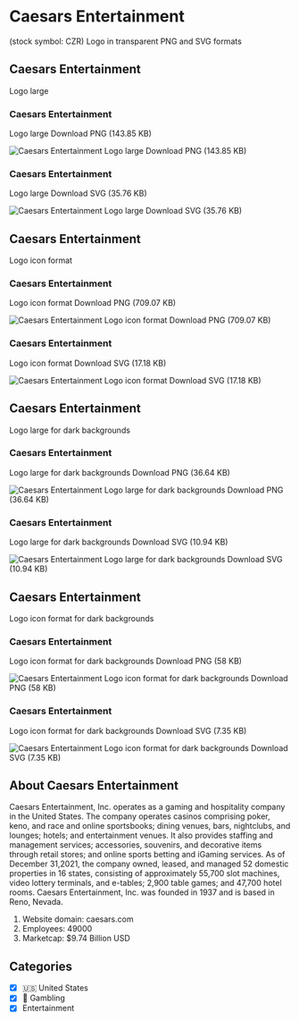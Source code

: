 # Caesars Entertainment
 (stock symbol: CZR) Logo in transparent PNG and SVG formats

## Caesars Entertainment
 Logo large

### Caesars Entertainment
 Logo large Download PNG (143.85 KB)

![Caesars Entertainment
 Logo large Download PNG (143.85 KB)](/img/orig/CZR_BIG-527afc51.png)

### Caesars Entertainment
 Logo large Download SVG (35.76 KB)

![Caesars Entertainment
 Logo large Download SVG (35.76 KB)](/img/orig/CZR_BIG-9080b063.svg)

## Caesars Entertainment
 Logo icon format

### Caesars Entertainment
 Logo icon format Download PNG (709.07 KB)

![Caesars Entertainment
 Logo icon format Download PNG (709.07 KB)](/img/orig/CZR-be64a80f.png)

### Caesars Entertainment
 Logo icon format Download SVG (17.18 KB)

![Caesars Entertainment
 Logo icon format Download SVG (17.18 KB)](/img/orig/CZR-270f1709.svg)

## Caesars Entertainment
 Logo large for dark backgrounds

### Caesars Entertainment
 Logo large for dark backgrounds Download PNG (36.64 KB)

![Caesars Entertainment
 Logo large for dark backgrounds Download PNG (36.64 KB)](/img/orig/CZR_BIG.D-96274f93.png)

### Caesars Entertainment
 Logo large for dark backgrounds Download SVG (10.94 KB)

![Caesars Entertainment
 Logo large for dark backgrounds Download SVG (10.94 KB)](/img/orig/CZR_BIG.D-af7eaa5c.svg)

## Caesars Entertainment
 Logo icon format for dark backgrounds

### Caesars Entertainment
 Logo icon format for dark backgrounds Download PNG (58 KB)

![Caesars Entertainment
 Logo icon format for dark backgrounds Download PNG (58 KB)](/img/orig/CZR.D-69936c29.png)

### Caesars Entertainment
 Logo icon format for dark backgrounds Download SVG (7.35 KB)

![Caesars Entertainment
 Logo icon format for dark backgrounds Download SVG (7.35 KB)](/img/orig/CZR.D-f379eba8.svg)

## About Caesars Entertainment


Caesars Entertainment, Inc. operates as a gaming and hospitality company in the United States. The company operates casinos comprising poker, keno, and race and online sportsbooks; dining venues, bars, nightclubs, and lounges; hotels; and entertainment venues. It also provides staffing and management services; accessories, souvenirs, and decorative items through retail stores; and online sports betting and iGaming services. As of December 31,2021, the company owned, leased, and managed 52 domestic properties in 16 states, consisting of approximately 55,700 slot machines, video lottery terminals, and e-tables; 2,900 table games; and 47,700 hotel rooms. Caesars Entertainment, Inc. was founded in 1937 and is based in Reno, Nevada.

1. Website domain: caesars.com
2. Employees: 49000
3. Marketcap: $9.74 Billion USD


## Categories
- [x] 🇺🇸 United States
- [x] 🎰 Gambling
- [x] Entertainment
